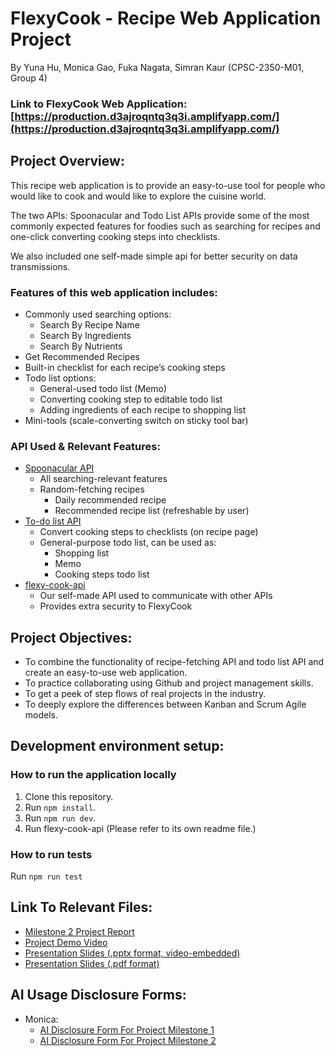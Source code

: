 # FlexyCook - Recipe Web Application Project
By Yuna Hu, Monica Gao, Fuka Nagata, Simran Kaur (CPSC-2350-M01, Group 4)

### Link to FlexyCook Web Application: [https://production.d3ajroqntq3q3i.amplifyapp.com/](https://production.d3ajroqntq3q3i.amplifyapp.com/)



## Project Overview:
   This recipe web application is to provide an easy-to-use tool for people who would like to cook and would like to explore the cuisine world.

   The two APIs: Spoonacular and Todo List APIs provide some of the most commonly expected features for foodies such as searching for recipes and one-click converting cooking steps into checklists.

   We also included one self-made simple api for better security on data transmissions.

### Features of this web application includes:
- Commonly used searching options:
   - Search By Recipe Name
   - Search By Ingredients
   - Search By Nutrients
- Get Recommended Recipes
- Built-in checklist for each recipe’s cooking steps
- Todo list options:
   - General-used todo list (Memo)
   - Converting cooking step to editable todo list
   - Adding ingredients of each recipe to shopping list
- Mini-tools (scale-converting switch on sticky tool bar)

### API Used & Relevant Features:
- [Spoonacular API](https://spoonacular.com/food-api)
   - All searching-relevant features
   - Random-fetching recipes
      - Daily recommended recipe
      - Recommended recipe list (refreshable by user)
- [To-do list API](https://developer.todoist.com/guides/#developing-with-todoist)
   - Convert cooking steps to checklists (on recipe page)
   - General-purpose todo list, can be used as:
      - Shopping list
      - Memo
      - Cooking steps todo list
- [flexy-cook-api](https://github.com/yunahu/flexy-cook-api)
   - Our self-made API used to communicate with other APIs
   - Provides extra security to FlexyCook



## Project Objectives:
- To combine the functionality of recipe-fetching API and todo list API and create an easy-to-use web application.
- To practice collaborating using Github and project management skills.
- To get a peek of step flows of real projects in the industry.
- To deeply explore the differences between Kanban and Scrum Agile models.



## Development environment setup:

### How to run the application locally
1. Clone this repository.
2. Run `npm install`.
3. Run `npm run dev`.
4. Run flexy-cook-api (Please refer to its own readme file.)

### How to run tests
Run `npm run test`



## Link To Relevant Files:
- [Milestone 2 Project Report](docs/Milestone%202%20Report%20Group4.pdf)
- [Project Demo Video](docs/FlexyCook_DemoVideo.mp4)
- [Presentation Slides (.pptx format, video-embedded)](docs/[Video%20Embeded]%20(2nd%20Milestone)%20Presentation%20Slides.pptx)
- [Presentation Slides (.pdf format)](docs/(2nd%20Milestone)%20Presentation%20Slides.pdf)



## AI Usage Disclosure Forms:
- Monica:
  - [AI Disclosure Form For Project Milestone 1](AI_Disclosure_Forms/P1_AI_Declaration_Monica_Gao_100354959.pdf)
  - [AI Disclosure Form For Project Milestone 2](AI_Disclosure_Forms/P2_AI_Declaration_Monica_Gao_100354959.pdf)
